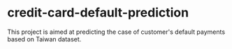 # credit-card-default-prediction
This project is aimed at predicting the case of customer's default payments based on Taiwan dataset.
